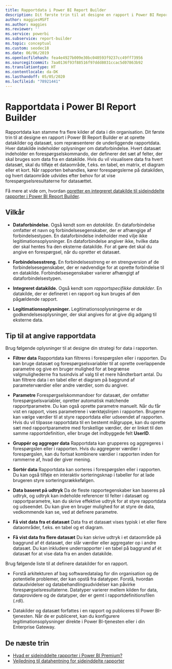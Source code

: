 ```yaml
---
title: Rapportdata i Power BI Report Builder
description: Dit første trin til at designe en rapport i Power BI Report Builder er at oprette datakilder og datasæt, der repræsenterer de underliggende rapportdata.
author: maggiesMSFT
ms.author: maggies
ms.reviewer: ''
ms.service: powerbi
ms.subservice: report-builder
ms.topic: conceptual
ms.custom: seodec18
ms.date: 06/06/2019
ms.openlocfilehash: fea4e4927b009e30bc040593f9237cc49ff73956
ms.sourcegitcommit: 7aa0136f93f88516f97ddd8031ccac5d07863b92
ms.translationtype: HT
ms.contentlocale: da-DK
ms.lasthandoff: 05/05/2020
ms.locfileid: "78921441"
---
```

# <a name="report-data-in-power-bi-report-builder"></a>Rapportdata i Power BI Report Builder

Rapportdata kan stamme fra flere kilder af data i din organisation. Dit første trin til at designe en rapport i Power BI Report Builder er at oprette datakilder og datasæt, som repræsenterer de underliggende rapportdata. Hver datakilde indeholder oplysninger om dataforbindelse. Hvert datasæt indeholder en forespørgselskommando, der definerer det sæt af felter, der skal bruges som data fra en datakilde. Hvis du vil visualisere data fra hvert datasæt, skal du tilføje et dataområde, f.eks. en tabel, en matrix, et diagram eller et kort. Når rapporten behandles, kører forespørgslerne på datakilden, og hvert dataområde udvides efter behov for at vise forespørgselsresultaterne for datasættet.  

Få mere at vide om, hvordan [opretter en integreret datakilde til sideinddelte rapporter i Power BI Report Builder](paginated-reports-embedded-data-source.md).


##  <a name="terms"></a><a name="BkMk_ReportDataTerms"></a> Vilkår  
  
- **Dataforbindelse.** Også kendt som en *datakilde*. En dataforbindelse omfatter et navn og forbindelsesegenskaber, der er afhængige af forbindelsestypen. En dataforbindelse indeholder med vilje ikke legitimationsoplysninger. En dataforbindelse angiver ikke, hvilke data der skal hentes fra den eksterne datakilde. For at gøre det skal du angive en forespørgsel, når du opretter et datasæt.  
  
- **Forbindelsesstreng.** En forbindelsesstreng er en strengversion af de forbindelsesegenskaber, der er nødvendige for at oprette forbindelse til en datakilde. Forbindelsesegenskaber varierer afhængigt af dataforbindelsestypen.  
  
- **Integreret datakilde.** Også kendt som *rapportspecifikke datakilder*. En datakilde, der er defineret i en rapport og kun bruges af den pågældende rapport.  
  
- **Legitimationsoplysninger.** Legitimationsoplysningerne er de godkendelsesoplysninger, der skal angives for at give dig adgang til eksterne data.  
  
##  <a name="tips-for-specifying-report-data"></a><a name="BkMk_ReportDataTips"></a> Tip til at angive rapportdata

 Brug følgende oplysninger til at designe din strategi for data i rapporten.  
  
- **Filtrer data** Rapportdata kan filtreres i forespørgslen eller i rapporten. Du kan bruge datasæt og forespørgselsvariabler til at oprette overlappende parametre og give en bruger mulighed for at begrænse valgmulighederne fra tusindvis af valg til et mere håndterbart antal. Du kan filtrere data i en tabel eller et diagram på baggrund af parameterværdier eller andre værdier, som du angiver.  
  
- **Parametre** Forespørgselskommandoer for datasæt, der omfatter forespørgselsvariabler, opretter automatisk matchende rapportparametre. Du kan også oprette parametre manuelt. Når du får vist en rapport, vises parametrene i værktøjslinjen i rapporten. Brugerne kan vælge værdier til at styre rapportdata eller udseendet af rapporten. Hvis du vil tilpasse rapportdata til en bestemt målgruppe, kan du oprette sæt med rapportparametre med forskellige værdier, der er linket til den samme rapportdefinition, eller bruge det indbyggede felt **UserID**. 
  
- **Gruppér og aggreger data** Rapportdata kan grupperes og aggregeres i forespørgslen eller i rapporten. Hvis du aggregerer værdier i forespørgslen, kan du fortsat kombinere værdier i rapporten inden for rammerne af, hvad der giver mening.  
  
- **Sortér data** Rapportdata kan sorteres i forespørgslen eller i rapporten. Du kan også tilføje en interaktiv sorteringsknap i tabeller for at lade brugeren styre sorteringsrækkefølgen.  
  
- **Data baseret på udtryk** Da de fleste rapportegenskaber kan baseres på udtryk, og udtryk kan indeholde referencer til felter i datasæt og rapportparametre, kan du skrive effektive udtryk for at styre rapportdata og udseendet. Du kan give en bruger mulighed for at styre de data, vedkommende kan se, ved at definere parametre.  
  
- **Få vist data fra et datasæt** Data fra et datasæt vises typisk i et eller flere dataområder, f.eks. en tabel og et diagram.  
  
- **Få vist data fra flere datasæt** Du kan skrive udtryk i et dataområde på baggrund af ét datasæt, der slår værdier eller aggregater op i andre datasæt. Du kan inkludere underrapporter i en tabel på baggrund af ét datasæt for at vise data fra en anden datakilde.  
  
 Brug følgende liste til at definere datakilder for en rapport.  
  
- Forstå arkitekturen af bag softwaredatalag for din organisation og de potentielle problemer, der kan opstå fra datatyper. Forstå, hvordan dataudvidelser og databehandlingsudvidelser kan påvirke forespørgselsresultaterne. Datatyper varierer mellem kilden for data, dataprovidere og de datatyper, der er gemt i rapportdefinitionsfilen (.rdl).  
  
- Datakilder og datasæt forfattes i en rapport og publiceres til Power BI-tjenesten. Når de er publiceret, kan du konfigurere legitimationsoplysninger direkte i Power BI-tjenesten eller i din Enterprise Gateway. 

## <a name="next-steps"></a>De næste trin

- [Hvad er sideinddelte rapporter i Power BI Premium?](paginated-reports-report-builder-power-bi.md)  
- [Vejledning til datahentning for sideinddelte rapporter](../guidance/report-paginated-data-retrieval.md)
